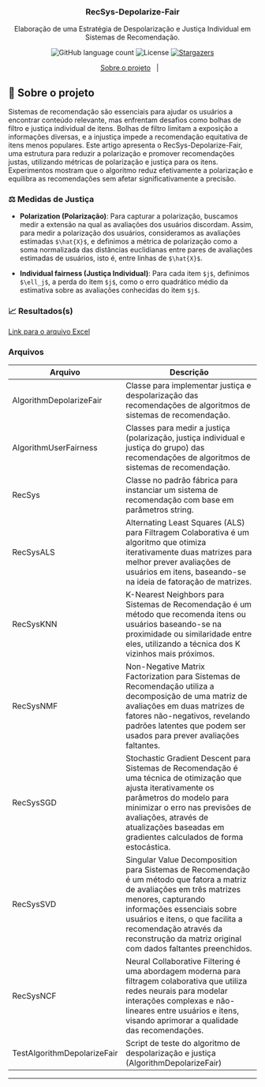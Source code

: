 <h3 align="center">
  RecSys-Depolarize-Fair
</h3>

<p align="center">Elaboração de uma Estratégia de Despolarização e Justiça Individual em Sistemas de Recomendação. </p>

<p align="center">
  <img alt="GitHub language count" src="https://img.shields.io/github/languages/count/sbcwebmedia2024/recsys-depolarize-fair?color=%2304D361">

  <img alt="License" src="https://img.shields.io/badge/license-MIT-%2304D361">

  <a href="https://github.com/sbcwebmedia2024/recsys-depolarize-fair/stargazers">
    <img alt="Stargazers" src="https://img.shields.io/github/stars/sbcwebmedia2024/recsys-depolarize-fair?style=social">
  </a>
</p>

<p align="center">
  <a href="#-sobre">Sobre o projeto</a>&nbsp;&nbsp;&nbsp;|&nbsp;&nbsp;&nbsp;
</p>

## :page_with_curl: Sobre o projeto <a name="-sobre"/></a>

Sistemas de recomendação são essenciais para ajudar os usuários a encontrar conteúdo relevante, mas enfrentam desafios como bolhas de filtro e justiça individual de itens. Bolhas de filtro limitam a exposição a informações diversas, e a injustiça impede a recomendação equitativa de itens menos populares. Este artigo apresenta o RecSys-Depolarize-Fair, uma estrutura para reduzir a polarização e promover recomendações justas, utilizando métricas de polarização e justiça para os itens. Experimentos mostram que o algoritmo reduz efetivamente a polarização e equilibra as recomendações sem afetar significativamente a precisão. 

### :balance_scale: Medidas de Justiça <a name="-medidas"/></a>

* **Polarization (Polarização)**: Para capturar a polarização, buscamos medir a extensão na qual as avaliações dos usuários discordam. Assim, para medir a polarização dos usuários, consideramos as avaliações estimadas `$\hat{X}$`, e definimos a métrica de polarização como a soma normalizada das distâncias euclidianas entre pares de avaliações estimadas de usuários, isto é, entre linhas de `$\hat{X}$`.

* **Individual fairness (Justiça Individual)**: Para cada item `$j$`, definimos `$\ell_j$`, a perda do item `$j$`, como o erro quadrático médio da estimativa sobre as avaliações conhecidas do item `$j$`.


### :chart_with_upwards_trend: Resultados(s) <a name="-resultados"/></a>

[Link para o arquivo Excel](https://github.com/sbcwebmedia2024/recsys-depolarize-fair/blob/main/_results-article.xlsx)


### Arquivos

| Arquivo                               | Descrição                                                                                                                                                                                                                                   |
|--------------------------------------|---------------------------------------------------------------------------------------------------------------------------------------------------------------------------------------------------------------------------------------------|
| AlgorithmDepolarizeFair                | Classe para implementar justiça e despolarização das recomendações de algoritmos de sistemas de recomendação.                                                                                               |
| AlgorithmUserFairness                | Classes para medir a justiça (polarização, justiça individual e justiça do grupo) das recomendações de algoritmos de sistemas de recomendação.                                                                                               |
| RecSys                               | Classe no padrão fábrica para instanciar um sistema de recomendação com base em parâmetros string.                                                                                                                                           |
| RecSysALS                            | Alternating Least Squares (ALS) para Filtragem Colaborativa é um algoritmo que otimiza iterativamente duas matrizes para melhor prever avaliações de usuários em itens, baseando-se na ideia de fatoração de matrizes.                       |
| RecSysKNN                            | K-Nearest Neighbors para Sistemas de Recomendação é um método que recomenda itens ou usuários baseando-se na proximidade ou similaridade entre eles, utilizando a técnica dos K vizinhos mais próximos.                                      |
| RecSysNMF                            | Non-Negative Matrix Factorization para Sistemas de Recomendação utiliza a decomposição de uma matriz de avaliações em duas matrizes de fatores não-negativos, revelando padrões latentes que podem ser usados para prever avaliações faltantes. |
| RecSysSGD                            | Stochastic Gradient Descent para Sistemas de Recomendação é uma técnica de otimização que ajusta iterativamente os parâmetros do modelo para minimizar o erro nas previsões de avaliações, através de atualizações baseadas em gradientes calculados de forma estocástica. |
| RecSysSVD                            | Singular Value Decomposition para Sistemas de Recomendação é um método que fatora a matriz de avaliações em três matrizes menores, capturando informações essenciais sobre usuários e itens, o que facilita a recomendação através da reconstrução da matriz original com dados faltantes preenchidos. |
| RecSysNCF                            | Neural Collaborative Filtering é uma abordagem moderna para filtragem colaborativa que utiliza redes neurais para modelar interações complexas e não-lineares entre usuários e itens, visando aprimorar a qualidade das recomendações.          |
| TestAlgorithmDepolarizeFair        | Script de teste do algoritmo de despolarização e justiça (AlgorithmDepolarizeFair) |

---
